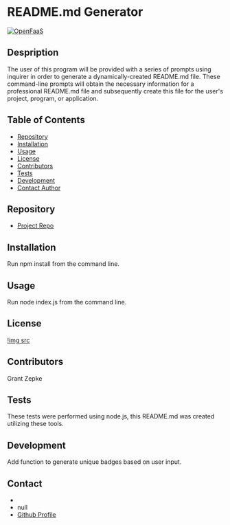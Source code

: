 # **README.md Generator**

  [![OpenFaaS](https://img.shields.io/badge/openfaas-cloud-blue.svg)](https://www.openfaas.com)

  ## Despription

  The user of this program will be provided with a series of prompts using inquirer in order to generate a dynamically-created README.md file. These command-line prompts will obtain the necessary information for a professional README.md file and subsequently create this file for the user's project, program, or application.

  ## Table of Contents

  - [Repository](#Repository)
  - [Installation](#Installation)
  - [Usage](#Usage)
  - [License](#License)
  - [Contributors](#Contributors)
  - [Tests](#Tests)
  - [Development](#Development)
  - [Contact Author](#Contact)

  ## Repository

  - [Project Repo](https://github.com/23gzepke/Readme-Generator)

  ## Installation

  Run npm install from the command line.

  ## Usage

  Run node index.js from the command line.

  ## License

  [!img src](https://img.shields.io/badge/node.js%20-%2343853D.svg?&style=for-the-badge&logo=node.js&logoColor=white)

  ## Contributors

  Grant Zepke

  ## Tests

  These tests were performed using node.js, this README.md was created utilizing these tools.

  ## Development

  Add function to generate unique badges based on user input.

  ## Contact

  - <null>
  - null
  - [Github Profile](https://github.com/23gzepke)

